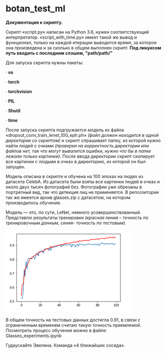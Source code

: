 # botan_test_ml

**Документация к скрипту.**

Скрипт «script.py» написан на Python 3.6, нужен соответствующий интерпретатор. «script_with_time.py» имеет такой же вывод и функционал, только на каждой итерации выводится время, за которое она произведена и за сколько в общем выполнен скрипт. **Под линуксом путь вводить с последним слэшем, "path/path/"**

Для запуска скрипта нужны пакеты:

·        **os** 

·        **torch**

·        **torchvision**

·        **PIL** 

·        **Shutil**

·        **time**

После запуска скрипта подгружается модель из файла «dropout_conv_train_lenet_100_eph.ph» *(файл должен находится в одной директории со скриптом)* и скрипт спрашивает папку, из которой нужно найти людей с очками *(проверки на корректность директории или файлов нет, так что могут вывалится ошибки, нужно что бы в папке лежали только картинки)*. После ввода директории скрипт скопирует все картинки с людьми в очках в директорию, из которой он был запущен.

Модель описана в скрипте и обучена на 100 эпохах на людях из датасета CelebA. Из датасета были взяты все картинки людей в очках и около двух тысяч фотографий без. Фотографии уже обрезаны в портретный вид, так что детекция лиц не применяется.  В репоззитории так же имеется архив glasses.zip с датасетом, на котором производилось обучение. 

Модель — это, по сути, LeNet, немного усовершенствованный. Представлю результаты тренировки *(красная линия – точность по тренировочным данным, синяя- точность по тестовым).* 

![Accuracy](/plot.png)

В общем точность на тестовых данных достигла 0.91, в связи с ограниченным временем считаю такую точность приемлемой. Посмотреть процесс обучения можно в файле: Glasses_experiments.ipynb

 

Гудаускайте Эвелина. Команда «4 ближайших соседа».
